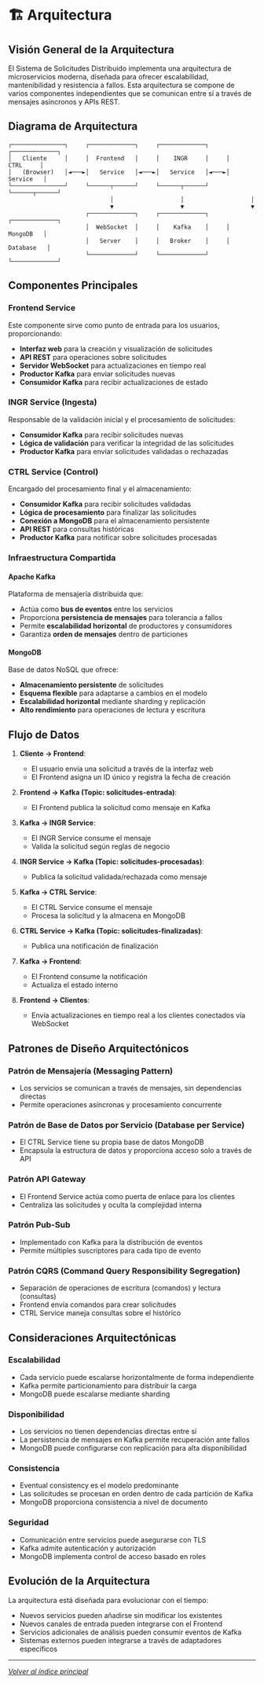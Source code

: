 # 🏗️ Arquitectura

## Visión General de la Arquitectura

El Sistema de Solicitudes Distribuido implementa una arquitectura de microservicios moderna, diseñada para ofrecer escalabilidad, mantenibilidad y resistencia a fallos. Esta arquitectura se compone de varios componentes independientes que se comunican entre sí a través de mensajes asíncronos y APIs REST.

## Diagrama de Arquitectura

```
┌───────────────┐     ┌─────────────┐     ┌─────────────┐     ┌─────────────┐
│   Cliente     │     │  Frontend   │     │    INGR     │     │    CTRL     │
│   (Browser)   │◄───►│   Service   │◄───►│   Service   │◄───►│   Service   │
└───────────────┘     └──────┬──────┘     └──────┬──────┘     └──────┬──────┘
                             │                   │                   │
                             ▼                   ▼                   ▼
                      ┌─────────────┐     ┌─────────────┐     ┌─────────────┐
                      │  WebSocket  │     │    Kafka    │     │   MongoDB   │
                      │   Server    │     │   Broker    │     │  Database   │
                      └─────────────┘     └─────────────┘     └─────────────┘
```

## Componentes Principales

### Frontend Service

Este componente sirve como punto de entrada para los usuarios, proporcionando:

- **Interfaz web** para la creación y visualización de solicitudes
- **API REST** para operaciones sobre solicitudes
- **Servidor WebSocket** para actualizaciones en tiempo real
- **Productor Kafka** para enviar solicitudes nuevas
- **Consumidor Kafka** para recibir actualizaciones de estado

### INGR Service (Ingesta)

Responsable de la validación inicial y el procesamiento de solicitudes:

- **Consumidor Kafka** para recibir solicitudes nuevas
- **Lógica de validación** para verificar la integridad de las solicitudes
- **Productor Kafka** para enviar solicitudes validadas o rechazadas

### CTRL Service (Control)

Encargado del procesamiento final y el almacenamiento:

- **Consumidor Kafka** para recibir solicitudes validadas
- **Lógica de procesamiento** para finalizar las solicitudes
- **Conexión a MongoDB** para el almacenamiento persistente
- **API REST** para consultas históricas
- **Productor Kafka** para notificar sobre solicitudes procesadas

### Infraestructura Compartida

#### Apache Kafka

Plataforma de mensajería distribuida que:

- Actúa como **bus de eventos** entre los servicios
- Proporciona **persistencia de mensajes** para tolerancia a fallos
- Permite **escalabilidad horizontal** de productores y consumidores
- Garantiza **orden de mensajes** dentro de particiones

#### MongoDB

Base de datos NoSQL que ofrece:

- **Almacenamiento persistente** de solicitudes
- **Esquema flexible** para adaptarse a cambios en el modelo
- **Escalabilidad horizontal** mediante sharding y replicación
- **Alto rendimiento** para operaciones de lectura y escritura

## Flujo de Datos

1. **Cliente → Frontend**:
   - El usuario envía una solicitud a través de la interfaz web
   - El Frontend asigna un ID único y registra la fecha de creación

2. **Frontend → Kafka (Topic: solicitudes-entrada)**:
   - El Frontend publica la solicitud como mensaje en Kafka

3. **Kafka → INGR Service**:
   - El INGR Service consume el mensaje
   - Valida la solicitud según reglas de negocio

4. **INGR Service → Kafka (Topic: solicitudes-procesadas)**:
   - Publica la solicitud validada/rechazada como mensaje

5. **Kafka → CTRL Service**:
   - El CTRL Service consume el mensaje
   - Procesa la solicitud y la almacena en MongoDB

6. **CTRL Service → Kafka (Topic: solicitudes-finalizadas)**:
   - Publica una notificación de finalización

7. **Kafka → Frontend**:
   - El Frontend consume la notificación
   - Actualiza el estado interno

8. **Frontend → Clientes**:
   - Envía actualizaciones en tiempo real a los clientes conectados vía WebSocket

## Patrones de Diseño Arquitectónicos

### Patrón de Mensajería (Messaging Pattern)

- Los servicios se comunican a través de mensajes, sin dependencias directas
- Permite operaciones asíncronas y procesamiento concurrente

### Patrón de Base de Datos por Servicio (Database per Service)

- El CTRL Service tiene su propia base de datos MongoDB
- Encapsula la estructura de datos y proporciona acceso solo a través de API

### Patrón API Gateway

- El Frontend Service actúa como puerta de enlace para los clientes
- Centraliza las solicitudes y oculta la complejidad interna

### Patrón Pub-Sub

- Implementado con Kafka para la distribución de eventos
- Permite múltiples suscriptores para cada tipo de evento

### Patrón CQRS (Command Query Responsibility Segregation)

- Separación de operaciones de escritura (comandos) y lectura (consultas)
- Frontend envía comandos para crear solicitudes
- CTRL Service maneja consultas sobre el histórico

## Consideraciones Arquitectónicas

### Escalabilidad

- Cada servicio puede escalarse horizontalmente de forma independiente
- Kafka permite particionamiento para distribuir la carga
- MongoDB puede escalarse mediante sharding

### Disponibilidad

- Los servicios no tienen dependencias directas entre sí
- La persistencia de mensajes en Kafka permite recuperación ante fallos
- MongoDB puede configurarse con replicación para alta disponibilidad

### Consistencia

- Eventual consistency es el modelo predominante
- Las solicitudes se procesan en orden dentro de cada partición de Kafka
- MongoDB proporciona consistencia a nivel de documento

### Seguridad

- Comunicación entre servicios puede asegurarse con TLS
- Kafka admite autenticación y autorización
- MongoDB implementa control de acceso basado en roles

## Evolución de la Arquitectura

La arquitectura está diseñada para evolucionar con el tiempo:

- Nuevos servicios pueden añadirse sin modificar los existentes
- Nuevos canales de entrada pueden integrarse con el Frontend
- Servicios adicionales de análisis pueden consumir eventos de Kafka
- Sistemas externos pueden integrarse a través de adaptadores específicos

---

*[Volver al índice principal](WIKI.md)* 